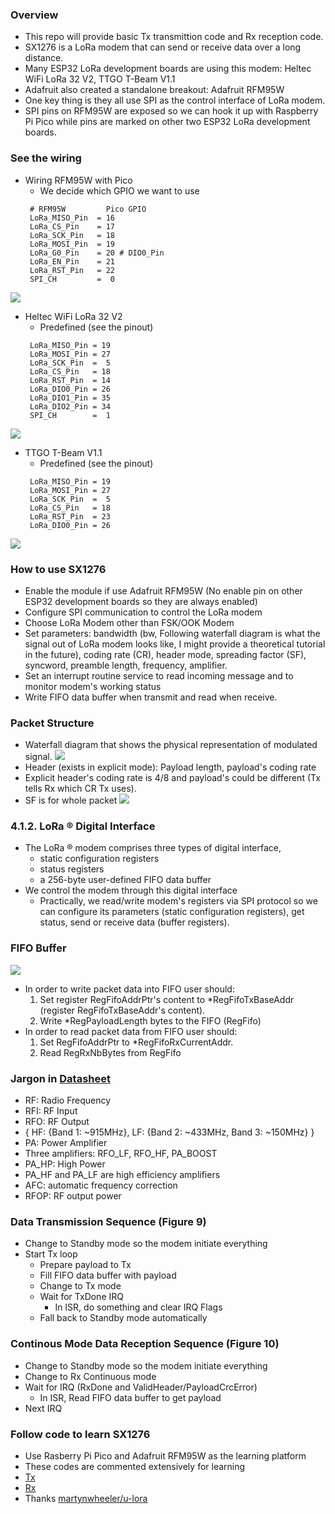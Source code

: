 ### Overview
* This repo will provide basic Tx transmittion code and Rx reception code.
* SX1276 is a LoRa modem that can send or receive data over a long distance.
* Many ESP32 LoRa development boards are using this modem: Heltec WiFi LoRa 32 V2, TTGO T-Beam V1.1
* Adafruit also created a standalone breakout: Adafruit RFM95W
* One key thing is they all use SPI as the control interface of LoRa modem.
* SPI pins on RFM95W are exposed so we can hook it up with Raspberry Pi Pico while pins are marked on other two ESP32 LoRa development boards.
### See the wiring
* Wiring RFM95W with Pico<br/>
   * We decide which GPIO we want to use
   ```
    # RFM95W         Pico GPIO
    LoRa_MISO_Pin  = 16
    LoRa_CS_Pin    = 17
    LoRa_SCK_Pin   = 18
    LoRa_MOSI_Pin  = 19
    LoRa_G0_Pin    = 20 # DIO0_Pin
    LoRa_EN_Pin    = 21
    LoRa_RST_Pin   = 22
    SPI_CH         =  0
   ```
<img src="Pico_RFM95W.png"> </img>
* Heltec WiFi LoRa 32 V2<br/>
   * Predefined (see the pinout)
   ```
    LoRa_MISO_Pin = 19
    LoRa_MOSI_Pin = 27
    LoRa_SCK_Pin  =  5
    LoRa_CS_Pin   = 18
    LoRa_RST_Pin  = 14
    LoRa_DIO0_Pin = 26
    LoRa_DIO1_Pin = 35
    LoRa_DIO2_Pin = 34
    SPI_CH        =  1
   ```
<img src="LoRa_32.png"> </img>
* TTGO T-Beam V1.1<br/>
   * Predefined (see the pinout)
   ```
    LoRa_MISO_Pin = 19
    LoRa_MOSI_Pin = 27
    LoRa_SCK_Pin  =  5
    LoRa_CS_Pin   = 18
    LoRa_RST_Pin  = 23
    LoRa_DIO0_Pin = 26
   ```
<img src="T-Beam.webp"> </img>
### How to use SX1276
* Enable the module if use Adafruit RFM95W (No enable pin on other ESP32 development boards so they are always enabled)
* Configure SPI communication to control the LoRa modem
* Choose LoRa Modem other than FSK/OOK Modem
* Set parameters: bandwidth (bw, Following waterfall diagram is what the signal out of LoRa modem looks like, I might provide a theoretical tutorial in the future), coding rate (CR), header mode, spreading factor (SF), syncword, preamble length, frequency, amplifier.
* Set an interrupt routine service to read incoming message and to monitor modem's working status
* Write FIFO data buffer when transmit and read when receive.
### Packet Structure
* Waterfall diagram that shows the physical representation of modulated signal.
<img src="Packet_Structure_Waterfall.jpg"></img>
* Header (exists in explicit mode): Payload length, payload's coding rate
* Explicit header's coding rate is 4/8 and payload's could be different (Tx tells Rx which CR Tx uses).
* SF is for whole packet
<img src="Packet_Structure.png"></img>
### 4.1.2. LoRa ® Digital Interface
* The LoRa ® modem comprises three types of digital interface,
  * static configuration registers
  * status registers
  * a 256-byte user-defined FIFO data buffer
* We control the modem through this digital interface
  * Practically, we read/write modem's registers via SPI protocol so we can configure its parameters (static configuration registers), get status, send or receive data (buffer registers).
### FIFO Buffer
<img src="FIFO_Buffer.png"></img>
* In order to write packet data into FIFO user should:
  1. Set register RegFifoAddrPtr's content to *RegFifoTxBaseAddr (register RegFifoTxBaseAddr's content).
  2. Write *RegPayloadLength bytes to the FIFO (RegFifo)
* In order to read packet data from FIFO user should:
  1. Set RegFifoAddrPtr to *RegFifoRxCurrentAddr.
  2. Read RegRxNbBytes from RegFifo
### Jargon in [Datasheet](DS_SX1276-7-8-9_W_APP_V7.pdf)
* RF: Radio Frequency
* RFI: RF Input
* RFO: RF Output
* { HF: {Band 1: ~915MHz}, LF: {Band 2: ~433MHz, Band 3: ~150MHz} }
* PA: Power Amplifier
* Three amplifiers: RFO_LF, RFO_HF, PA_BOOST
* PA_HP: High Power
* PA_HF and PA_LF are high efficiency amplifiers
* AFC: automatic frequency correction
* RFOP: RF output power
### Data Transmission Sequence (Figure 9)
* Change to Standby mode so the modem initiate everything
* Start Tx loop
  * Prepare payload to Tx
  * Fill FIFO data buffer with payload
  * Change to Tx mode
  * Wait for TxDone IRQ
    * In ISR, do something and clear IRQ Flags
  * Fall back to Standby mode automatically
### Continous Mode Data Reception Sequence (Figure 10)
* Change to Standby mode so the modem initiate everything
* Change to Rx Continuous mode
* Wait for IRQ (RxDone and ValidHeader/PayloadCrcError)
  * In ISR, Read FIFO data buffer to get payload
* Next IRQ
### Follow code to learn SX1276
* Use Rasberry Pi Pico and Adafruit RFM95W as the learning platform
* These codes are commented extensively for learning
* [Tx](SX1276_Tx.py) 
* [Rx](SX1276_Rx.py)
* Thanks [martynwheeler/u-lora](https://github.com/martynwheeler/u-lora)
